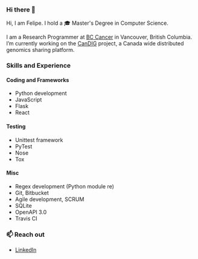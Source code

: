 ### Hi there 👋

Hi, I am Felipe. I hold a 🎓 Master's Degree in Computer Science.

I am a Research Programmer at [BC Cancer](http://www.bccancer.bc.ca/) in Vancouver, British Columbia.
I’m currently working on the [CanDIG](https://www.distributedgenomics.ca/) project, a Canada wide distributed genomics sharing platform.

### Skills and Experience
#### Coding and Frameworks 
- Python development
- JavaScript
- Flask
- React

#### Testing
- Unittest framework
- PyTest
- Nose
- Tox

#### Misc
- Regex development (Python module re)
- Git, Bitbucket
- Agile development, SCRUM
- SQLite
- OpenAPI 3.0
- Travis CI

### 📫 Reach out
- [LinkedIn](https://www.linkedin.com/in/felipecoralsasso/)

<!--
**felipesasso/felipesasso** is a ✨ _special_ ✨ repository because its `README.md` (this file) appears on your GitHub profile.

Here are some ideas to get you started:

- 🔭 I’m currently working on ...
- 🌱 I’m currently learning ...
- 👯 I’m looking to collaborate on ...
- 🤔 I’m looking for help with ...
- 💬 Ask me about ...
- 📫 How to reach me: ...
- 😄 Pronouns: ...
- ⚡ Fun fact: ...
-->
